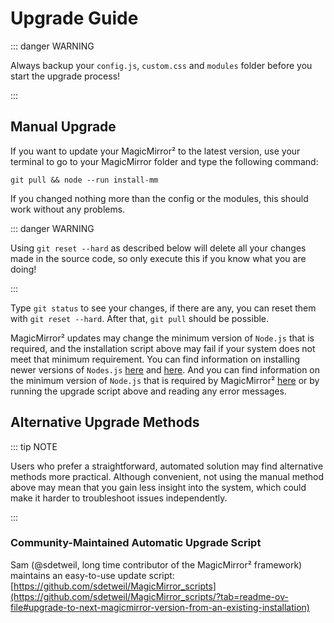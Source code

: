 # Upgrade Guide

::: danger WARNING

Always backup your `config.js`, `custom.css` and `modules` folder before you
start the upgrade process!

:::

## Manual Upgrade

If you want to update your MagicMirror² to the latest version, use your terminal
to go to your MagicMirror folder and type the following command:

```shell
git pull && node --run install-mm
```

If you changed nothing more than the config or the modules, this should work
without any problems.

::: danger WARNING

Using `git reset --hard` as described below will delete all your changes made in
the source code, so only execute this if you know what you are doing!

:::

Type `git status` to see your changes, if there are any, you can reset them with
`git reset --hard`. After that, `git pull` should be possible.

MagicMirror² updates may change the minimum version of `Node.js` that is required, 
and the installation script above may fail if your system does not meet that 
minimum requirement.  You can find information on installing newer versions of 
`Nodes.js` [here](https://github.com/nodesource/distributions) and 
[here](https://nodejs.org/en/download).  And you can find information on the minimum 
version of `Node.js` that is required by MagicMirror² 
[here](https://github.com/MagicMirrorOrg/MagicMirror/releases) or by running the 
upgrade script above and reading any error messages.

## Alternative Upgrade Methods

::: tip NOTE

Users who prefer a straightforward, automated solution may find alternative methods more practical. Although convenient, not using the manual method above may mean that you gain less insight into the system, which could make it harder to troubleshoot issues independently.

:::

### Community-Maintained Automatic Upgrade Script

Sam (@sdetweil, long time contributor of the MagicMirror² framework) maintains an 
easy-to-use update script: 
[https://github.com/sdetweil/MagicMirror_scripts](https://github.com/sdetweil/MagicMirror_scripts/?tab=readme-ov-file#upgrade-to-next-magicmirror-version-from-an-existing-installation)
